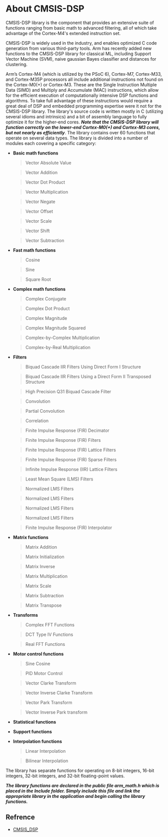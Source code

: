 # About CMSIS-DSP 
CMSIS-DSP library is the component that provides an extensive suite of functions ranging from basic math to advanced filtering, all of which take advantage of the Cortex-M4's extended instruction set.

CMSIS-DSP is widely used in the industry, and enables optimized C code generation from various third-party tools. Arm has recently added new functions to the CMSIS-DSP library for classical ML, including Support Vector Machine (SVM), naive gaussian Bayes classifier and distances for clustering.


Arm’s Cortex-M4 (which is utilized by the PSoC 6), Cortex-M7, Cortex-M33, and Cortex-M35P processors all include additional instructions not found on the Cortex-M0(+) or Cortex-M3. These are the Single Instruction Multiple Data (SIMD) and Multiply and Accumulate (MAC) instructions, which allow for the efficient execution of computationally intensive DSP functions and algorithms. To take full advantage of these instructions would require a great deal of DSP and embedded programming expertise were it not for the CMSIS-DSP library. The library's source code is written mostly in C (utilizing several idioms and intrinsics) and a bit of assembly language to fully optimize it for the higher-end cores. ***Note that the CMSIS-DSP library will function correctly on the lower-end Cortex-M0(+) and Cortex-M3 cores, but not nearly as efficiently***. The library contains over 60 functions that operate on several data types. The library is divided into a number of modules each covering a specific category:
* **Basic math functions**
    > Vector Absolute Value
    
    > Vector Addition
    
    > Vector Dot Product
    
    > Vector Multiplication
    
    > Vector Negate
    
    > Vector Offset
    
    > Vector Scale
    
    > Vector Shift
    
    > Vector Subtraction

* **Fast math functions**
    > Cosine
    
    > Sine
    
    > Square Root
* **Complex math functions**
    > Complex Conjugate
    
    > Complex Dot Product
    
    > Complex Magnitude
    
    > Complex Magnitude Squared
    
    > Complex-by-Complex Multiplication
    
    > Complex-by-Real Multiplication
* **Filters**
    >   Biquad Cascade IIR Filters Using Direct Form I Structure
    
    >    Biquad Cascade IIR Filters Using a Direct Form II Transposed Structure
    
    >    High Precision Q31 Biquad Cascade Filter
    
    >   Convolution
    
    >    Partial Convolution
    
    >    Correlation
    
    >    Finite Impulse Response (FIR) Decimator
    
    >    Finite Impulse Response (FIR) Filters
    
    >    Finite Impulse Response (FIR) Lattice Filters
    
    >    Finite Impulse Response (FIR) Sparse Filters
    
    >    Infinite Impulse Response (IIR) Lattice Filters
    
    >    Least Mean Square (LMS) Filters
    
    >    Normalized LMS Filters
    
    >    Normalized LMS Filters
    
    >    Normalized LMS Filters
    
    >    Normalized LMS Filters
    
    >    Finite Impulse Response (FIR) Interpolator
* **Matrix functions**
    >   Matrix Addition
    
    >   Matrix Initialization
    
    >    Matrix Inverse
    
    >    Matrix Multiplication
    
    >    Matrix Scale
    
    >    Matrix Subtraction
    
    >    Matrix Transpose
*   **Transforms**
    >   Complex FFT Functions
    
    >    DCT Type IV Functions
    
    >   Real FFT Functions
* **Motor control functions**
    >   Sine Cosine
    
    >    PID Motor Control
    
    >    Vector Clarke Transform
    
    >    Vector Inverse Clarke Transform
    
    >    Vector Park Transform
    
    >    Vector Inverse Park transform
* **Statistical functions**
* **Support functions**
* **Interpolation functions**
    >    Linear Interpolation
    
    >    Bilinear Interpolation

The library has separate functions for operating on 8-bit integers, 16-bit integers, 32-bit integers, and 32-bit floating-point
values.

***The library functions are declared in the public file arm_math.h which is placed in the Include folder. Simply include this file and link the appropriate library in the application and begin calling the library functions.***

## Refrence
 *  [CMSIS_DSP](https://arm-software.github.io/CMSIS_5/DSP/html/index.html)
 
 
